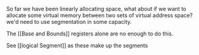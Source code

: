 So far we have been linearly allocating space, what about if we want to allocate some virtual memory between two sets of virtual address space? we'd need to use segmentation in some capacity. 

The [[Base and Bounds]] registers alone are no enough to do this.

See [[logical Segment]] as these make up the segments
